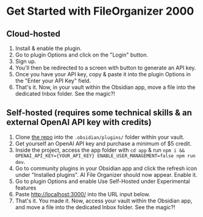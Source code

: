# Get Started with FileOrganizer 2000

## Cloud-hosted
  
1. Install & enable the plugin.
2. Go to plugin Options and click on the "Login" button.
3. Sign up.
4. You'll then be redirected to a screen with button to generate an API key.
5. Once you have your API key, copy & paste it into the plugin Options in the "Enter your API Key" field.
6. That's it. Now, in your vault within the Obsidian app, move a file into the dedicated Inbox folder. See the magic?!

## Self-hosted (requires some technical skills & an external OpenAI API key with credits)

1. Clone [the repo](https://github.com/different-ai/file-organizer-2000) into the `.obsidian/plugins/` folder within your vault.
2. Get yourself an OpenAI API key and purchase a minimum of $5 credit.
3. Inside the project, access the app folder with `cd app` & run  `npm i && OPENAI_API_KEY={YOUR_API_KEY} ENABLE_USER_MANAGEMENT=false npm run dev`.
4. Go to community plugins in your Obsidian app and click the refresh icon under "Installed plugins". AI File Organizer should now appear. Enable it. 
5. Go to plugin Options and enable Use Self-Hosted under Experimental features
6. Paste <http://localhost:3000/> into the URL input below.
7. That's it. You made it. Now, access your vault within the Obsidian app, and  move a file into the dedicated Inbox folder. See the magic?!
